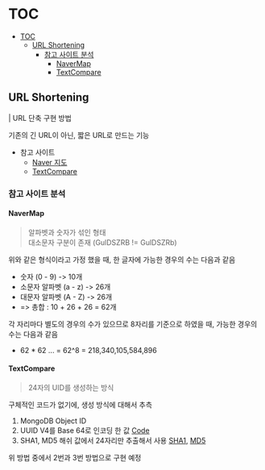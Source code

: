 # TOC
<!-- TOC -->
* [TOC](#toc)
  * [URL Shortening](#url-shortening)
    * [참고 사이트 분석](#참고-사이트-분석)
      * [NaverMap](#navermap)
      * [TextCompare](#textcompare)
<!-- TOC -->

## URL Shortening
| URL 단축 구현 방법

기존의 긴 URL이 아닌, 짧은 URL로 만드는 기능

- 참고 사이트
  - [Naver 지도](https://naver.me/GulDSZRB)
  - [TextCompare](https://www.textcompare.org/?id=67007cd1df5ff975713ed9db)

### 참고 사이트 분석
#### NaverMap

> 알파벳과 숫자가 섞인 형태 
> <br>대소문자 구분이 존재 (GulDSZRB != GulDSZRb)

위와 같은 형식이라고 가정 했을 때, 한 글자에 가능한 경우의 수는 다음과 같음
- 숫자 (0 - 9) -> 10개
- 소문자 알파벳 (a - z) -> 26개
- 대문자 알파벳 (A - Z) -> 26개
- => 총합 : 10 + 26 + 26 = 62개

각 자리마다 별도의 경우의 수가 있으므로 8자리를 기준으로 하였을 때, 가능한 경우의 수는 다음과 같음

- 62 * 62 ... = 62^8 = 218,340,105,584,896

#### TextCompare

> 24자의 UID를 생성하는 방식

구체적인 코드가 없기에, 생성 방식에 대해서 추측
1. MongoDB Object ID
2. UUID V4를 Base 64로 인코딩 한 값 [Code](https://www.jdoodle.com/ia/1jPW)
3. SHA1, MD5 해쉬 값에서 24자리만 추출해서 사용 [SHA1](https://www.jdoodle.com/ia/1jPV), [MD5](https://www.jdoodle.com/ia/1jPQ)

위 방법 중에서 2번과 3번 방법으로 구현 예정


